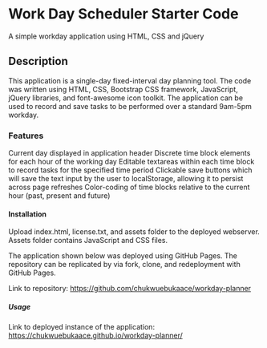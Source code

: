 # Work Day Scheduler Starter Code
A simple workday application using HTML, CSS and jQuery

## Description

This application is a single-day fixed-interval day planning tool. The code was written using HTML, CSS, Bootstrap CSS framework, JavaScript, jQuery libraries, and font-awesome icon toolkit. The application can be used to record and save tasks to be performed over a standard 9am-5pm workday.

### Features

Current day displayed in application header
Discrete time block elements for each hour of the working day
Editable textareas within each time block to record tasks for the specified time period
Clickable save buttons which will save the text input by the user to localStorage, allowing it to persist across page refreshes
Color-coding of time blocks relative to the current hour (past, present and future)

#### Installation

Upload index.html, license.txt, and assets folder to the deployed webserver. Assets folder contains JavaScript and CSS files.

The application shown below was deployed using GitHub Pages. The repository can be replicated by via fork, clone, and redeployment with GitHub Pages.

Link to repository: 
https://github.com/chukwuebukaace/workday-planner

##### Usage

Link to deployed instance of the application: https://chukwuebukaace.github.io/workday-planner/